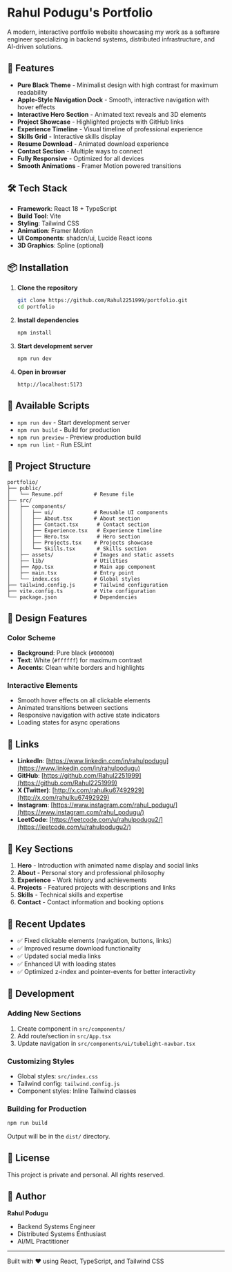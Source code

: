 # Rahul Podugu's Portfolio

A modern, interactive portfolio website showcasing my work as a software engineer specializing in backend systems, distributed infrastructure, and AI-driven solutions.

## 🌟 Features

- **Pure Black Theme** - Minimalist design with high contrast for maximum readability
- **Apple-Style Navigation Dock** - Smooth, interactive navigation with hover effects
- **Interactive Hero Section** - Animated text reveals and 3D elements
- **Project Showcase** - Highlighted projects with GitHub links
- **Experience Timeline** - Visual timeline of professional experience
- **Skills Grid** - Interactive skills display
- **Resume Download** - Animated download experience
- **Contact Section** - Multiple ways to connect
- **Fully Responsive** - Optimized for all devices
- **Smooth Animations** - Framer Motion powered transitions

## 🛠️ Tech Stack

- **Framework**: React 18 + TypeScript
- **Build Tool**: Vite
- **Styling**: Tailwind CSS
- **Animation**: Framer Motion
- **UI Components**: shadcn/ui, Lucide React icons
- **3D Graphics**: Spline (optional)

## 📦 Installation

1. **Clone the repository**
   ```bash
   git clone https://github.com/Rahul2251999/portfolio.git
   cd portfolio
   ```

2. **Install dependencies**
   ```bash
   npm install
   ```

3. **Start development server**
   ```bash
   npm run dev
   ```

4. **Open in browser**
   ```
   http://localhost:5173
   ```

## 🚀 Available Scripts

- `npm run dev` - Start development server
- `npm run build` - Build for production
- `npm run preview` - Preview production build
- `npm run lint` - Run ESLint

## 📁 Project Structure

```
portfolio/
├── public/
│   └── Resume.pdf          # Resume file
├── src/
│   ├── components/
│   │   ├── ui/             # Reusable UI components
│   │   ├── About.tsx       # About section
│   │   ├── Contact.tsx      # Contact section
│   │   ├── Experience.tsx   # Experience timeline
│   │   ├── Hero.tsx         # Hero section
│   │   ├── Projects.tsx    # Projects showcase
│   │   └── Skills.tsx       # Skills section
│   ├── assets/             # Images and static assets
│   ├── lib/                # Utilities
│   ├── App.tsx             # Main app component
│   ├── main.tsx            # Entry point
│   └── index.css           # Global styles
├── tailwind.config.js      # Tailwind configuration
├── vite.config.ts          # Vite configuration
└── package.json            # Dependencies
```

## 🎨 Design Features

### Color Scheme
- **Background**: Pure black (`#000000`)
- **Text**: White (`#ffffff`) for maximum contrast
- **Accents**: Clean white borders and highlights

### Interactive Elements
- Smooth hover effects on all clickable elements
- Animated transitions between sections
- Responsive navigation with active state indicators
- Loading states for async operations

## 🔗 Links

- **LinkedIn**: [https://www.linkedin.com/in/rahulpodugu](https://www.linkedin.com/in/rahulpodugu)
- **GitHub**: [https://github.com/Rahul2251999](https://github.com/Rahul2251999)
- **X (Twitter)**: [http://x.com/rahulku67492929](http://x.com/rahulku67492929)
- **Instagram**: [https://www.instagram.com/rahul_podugu/](https://www.instagram.com/rahul_podugu/)
- **LeetCode**: [https://leetcode.com/u/rahulpodugu2/](https://leetcode.com/u/rahulpodugu2/)

## 🎯 Key Sections

1. **Hero** - Introduction with animated name display and social links
2. **About** - Personal story and professional philosophy
3. **Experience** - Work history and achievements
4. **Projects** - Featured projects with descriptions and links
5. **Skills** - Technical skills and expertise
6. **Contact** - Contact information and booking options

## 📝 Recent Updates

- ✅ Fixed clickable elements (navigation, buttons, links)
- ✅ Improved resume download functionality
- ✅ Updated social media links
- ✅ Enhanced UI with loading states
- ✅ Optimized z-index and pointer-events for better interactivity

## 🔧 Development

### Adding New Sections
1. Create component in `src/components/`
2. Add route/section in `src/App.tsx`
3. Update navigation in `src/components/ui/tubelight-navbar.tsx`

### Customizing Styles
- Global styles: `src/index.css`
- Tailwind config: `tailwind.config.js`
- Component styles: Inline Tailwind classes

### Building for Production
```bash
npm run build
```
Output will be in the `dist/` directory.

## 📄 License

This project is private and personal. All rights reserved.

## 👤 Author

**Rahul Podugu**
- Backend Systems Engineer
- Distributed Systems Enthusiast
- AI/ML Practitioner

---

Built with ❤️ using React, TypeScript, and Tailwind CSS
